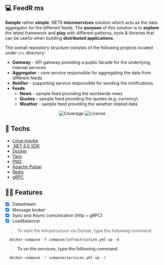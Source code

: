 ## 💻 FeedR ms
**Sample** rather **simple** .NET6 **microservices** solution which acts as the data aggregator for the different feeds.
The **purpose** of this solution is to **explore** the latest framework and **play** with different patterns, tools & libraries that can be useful when building **distributed applications**.

The overall repository structure consists of the following projects located under `src` directory:

- **Gateway** - API gateway providing a public facade for the underlying, internal services
- **Aggregator** - core service responsible for aggregating the data from different feeds
- **Notifier** - supporting service responsible for sending the notifications
- **Feeds**
  - **News** - sample feed providing the worldwide news
  - **Quotes** - sample feed providing the quotes (e.g. currency)
  - **Weather** - sample feed providing the weather related data

<p align="center">
 <img src="https://img.shields.io/static/v1?label=Coverage&message=sonar Cloud&color=15C3D6&labelColor=000000" alt="Coverage" />
  <img alt="License" src="https://img.shields.io/static/v1?label=license&message=MIT&color=15C3D6&labelColor=000000"/>
</p>

## 🚀 Techs

- [Linux maybe](https://ubuntu.com/)
- [.NET 6.0 SDK](https://dotnet.microsoft.com/download/dotnet/6.0)
- [Docker](https://docs.docker.com/get-docker)
- [Yarp](https://microsoft.github.io/reverse-proxy/index.html)
- [PM2](https://pm2.keymetrics.io/)
- [Apache Pulsar](https://pulsar.apache.org/)
- [Redis](https://redis.io/)
- [gRPC](https://grpc.io/)

## 🧘🏿‍ Features
- [x] Datastream
- [x] Message broker
- [x] Sync and Async comunication (http + gRPC)
- [x] Loadbalancer

> To start the infrastructure via Docker, type the following command 
```shell 
  docker-compose -f compose/infrastructure.yml up -d
```

> **To un the services, type the following command** 
```bash 
  docker-compose -f compose/services.yml up -d
```
